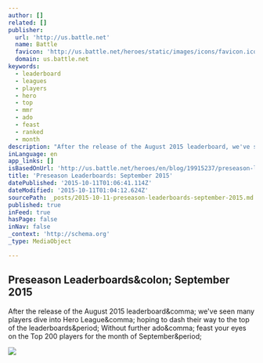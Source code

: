 ```yaml
---
author: []
related: []
publisher:
  url: 'http://us.battle.net'
  name: Battle
  favicon: 'http://us.battle.net/heroes/static/images/icons/favicon.ico?v=58-77'
  domain: us.battle.net
keywords:
  - leaderboard
  - leagues
  - players
  - hero
  - top
  - mmr
  - ado
  - feast
  - ranked
  - month
description: "After the release of the August 2015 leaderboard, we've seen many players dive into Hero League, hoping to dash their way to the top of the leaderboards. Without further ado, feast your eyes on the Top 200 players for the month of September."
inLanguage: en
app_links: []
isBasedOnUrl: 'http://us.battle.net/heroes/en/blog/19915237/preseason-leaderboards-september-2015-10-9-2015'
title: 'Preseason Leaderboards: September 2015'
datePublished: '2015-10-11T01:06:41.114Z'
dateModified: '2015-10-11T01:04:12.624Z'
sourcePath: _posts/2015-10-11-preseason-leaderboards-september-2015.md
published: true
inFeed: true
hasPage: false
inNav: false
_context: 'http://schema.org'
_type: MediaObject

---
```

<article style=""><h1>Preseason Leaderboards&amp;colon; September 2015</h1><p>After the release of the August 2015 leaderboard&amp;comma; we've seen many players dive into Hero League&amp;comma; hoping to dash their way to the top of the leaderboards&amp;period; Without further ado&amp;comma; feast your eyes on the Top 200 players for the month of September&amp;period;</p><img src="http://bnetcmsus-a.akamaihd.net/cms/blog_header/sx/SX4E3EGY1NJ01441752394598.jpg" /></article>